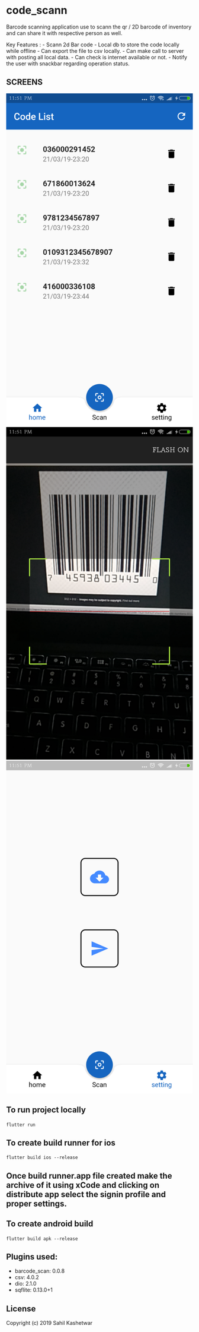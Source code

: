 # code_scann

Barcode scanning application use to scann the qr / 2D barcode of inventory and can share it with respective person as well.

Key Features :
    - Scann 2d Bar code
    - Local db to store the code locally while offline
    - Can export the file to csv locally.
    - Can make call to server with posting all local data.
    - Can check is internet available or not.
    - Notify the user with snackbar regarding operation status.

## SCREENS

![Listing page](./example/code_listing_page.png?raw=true "LISTING PAGE")
![Scanner page](./example/scanner.png?raw=true "LISTING PAGE")
![Settings page](./example/settings_page.png?raw=true "LISTING PAGE")

## To run project locally
`flutter run`

## To create build runner for ios
`flutter build ios --release`
## Once build runner.app file created make the archive of it using xCode and clicking on distribute app select the signin profile and proper settings.

## To create android build
`flutter build apk --release`

## Plugins used:
  - barcode_scan: 0.0.8
  - csv: 4.0.2
  - dio: 2.1.0
  - sqflite: 0.13.0+1


## License
Copyright (c) 2019 Sahil Kashetwar

